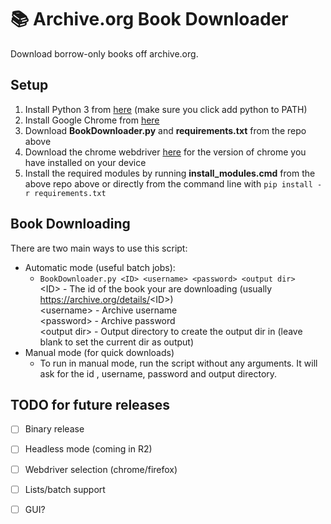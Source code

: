 # :books: Archive.org Book Downloader
Download borrow-only books off archive.org.

## Setup
1. Install Python 3 from [here](https://www.python.org/downloads/) (make sure you click add python to PATH)
2. Install Google Chrome from [here](https://www.google.com/chrome/)
3. Download **BookDownloader.py** and **requirements.txt** from the repo above
4. Download the chrome webdriver [here](https://chromedriver.chromium.org/downloads) for the version of chrome you have installed on your device
5. Install the required modules by running **install_modules.cmd** from the above repo above or directly from the command line with `pip install -r requirements.txt`

## Book Downloading
There are two main ways to use this script:
* Automatic mode (useful batch jobs):
  * `BookDownloader.py <ID> <username> <password> <output dir>`   
   \<ID\> \- The id of the book your are downloading (usually https://archive.org/details/<ID\>)   
   \<username\> \- Archive username  
   \<password\> \- Archive password  
   \<output dir\> \- Output directory to create the output dir in (leave blank to set the current dir as output)  
* Manual mode (for quick downloads)
  * To run in manual mode, run the script without any arguments. It will ask for the id , username, password and output directory.

## TODO for future releases
- [ ] Binary release
- [ ] Headless mode (coming in R2)
- [ ] Webdriver selection (chrome/firefox)
- [ ] Lists/batch support
- [ ] GUI?

